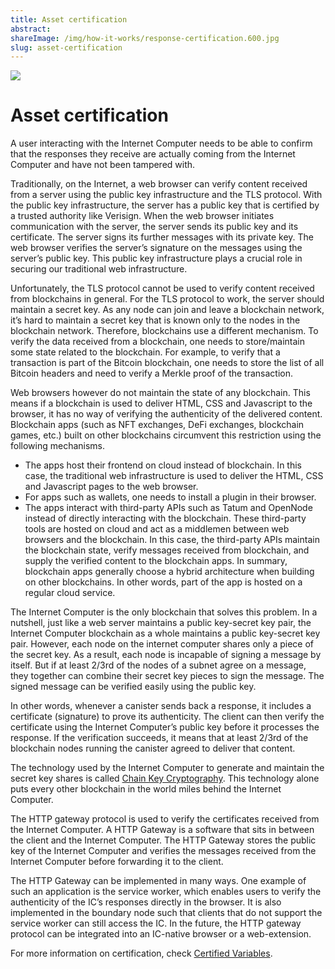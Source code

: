 ```yaml
---
title: Asset certification
abstract:
shareImage: /img/how-it-works/response-certification.600.jpg
slug: asset-certification
---
```


![](/img/how-it-works/response-certification.600x300.jpg)

# Asset certification

A user interacting with the Internet Computer needs to be able to confirm that the responses they receive are actually coming from the Internet Computer and have not been tampered with. 

Traditionally, on the Internet, a web browser can verify content received from a server using the public key infrastructure and the TLS protocol. With the public key infrastructure, the server has a public key that is certified by a trusted authority like Verisign. When the web browser initiates communication with the server, the server sends its public key and its certificate. The server signs its further messages with its private key. The web browser verifies the server’s signature on the messages using the server’s public key. This public key infrastructure plays a crucial role in securing our traditional web infrastructure. 

Unfortunately, the TLS protocol cannot be used to verify content received from blockchains in general. For the TLS protocol to work, the server should maintain a secret key. As any node can join and leave a blockchain network, it’s hard to maintain a secret key that is known only to the nodes in the blockchain network. Therefore, blockchains use a different mechanism. To verify the data received from a blockchain, one needs to store/maintain some state related to the blockchain. For example, to verify that a transaction is part of the Bitcoin blockchain, one needs to store the list of all Bitcoin headers and need to verify a Merkle proof of the transaction. 

Web browsers however do not maintain the state of any blockchain. This means if a blockchain is used to deliver HTML, CSS and Javascript to the browser, it has no way of verifying the authenticity of the delivered content. Blockchain apps (such as NFT exchanges, DeFi exchanges, blockchain games, etc.) built on other blockchains circumvent this restriction using the following mechanisms. 
* The apps host their frontend on cloud instead of blockchain. In this case, the traditional web infrastructure is used to deliver the HTML, CSS and Javascript pages to the web browser. 
* For apps such as wallets, one needs to install a plugin in their browser. 
* The apps interact with third-party APIs such as Tatum and OpenNode instead of directly interacting with the blockchain. These third-party tools are hosted on cloud and act as a middlemen between web browsers and the blockchain. In this case, the third-party APIs maintain the blockchain state, verify messages received from blockchain, and supply the verified content to the blockchain apps. 
In summary, blockchain apps generally choose a hybrid architecture when building on other blockchains. In other words, part of the app is hosted on a regular cloud service. 

The Internet Computer is the only blockchain that solves this problem. In a nutshell, just like a web server maintains a public key-secret key pair, the Internet Computer blockchain as a whole maintains a public key-secret key pair. However, each node on the internet computer shares only a piece of the secret key. As a result, each node is incapable of signing a message by itself. But if at least 2/3rd of the nodes of a subnet agree on a message, they together can combine their secret key pieces to sign the message. The signed message can be verified easily using the public key. 

In other words, whenever a canister sends back a response, it includes a certificate (signature) to prove its authenticity. The client can then verify the certificate using the Internet Computer’s public key before it processes the response. If the verification succeeds, it means that at least 2/3rd of the blockchain nodes running the canister agreed to deliver that content. 

The technology used by the Internet Computer to generate and maintain the secret key shares is called [Chain Key Cryptography](https://internetcomputer.org/how-it-works/chain-key-technology/). This technology alone puts every other blockchain in the world miles behind the Internet Computer.

The HTTP gateway protocol is used to verify the certificates received from the Internet Computer. A HTTP Gateway is a software that sits in between the client and the Internet Computer. The HTTP Gateway stores the public key of the Internet Computer and verifies the messages received from the Internet Computer before forwarding it to the client. 

The HTTP Gateway can be implemented in many ways. One example of such an application is the service worker, which enables users to verify the authenticity of the IC’s responses directly in the browser. It is also implemented in the boundary node such that clients that do not support the service worker can still access the IC. In the future, the HTTP gateway protocol can be integrated into an IC-native browser or a web-extension.



For more information on certification, check [Certified Variables](/how-it-works/response-certification/).
